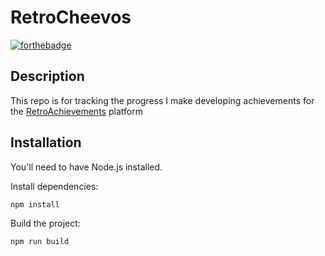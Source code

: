# RetroCheevos
[![forthebadge](https://forthebadge.com/images/badges/made-with-typescript.svg)](https://forthebadge.com)

## Description
This repo is for tracking the progress I make developing achievements for the [RetroAchievements](https://retroachievements.org/) platform

## Installation

You'll need to have Node.js installed.

Install dependencies:
```
npm install
```

Build the project:
```
npm run build
```
